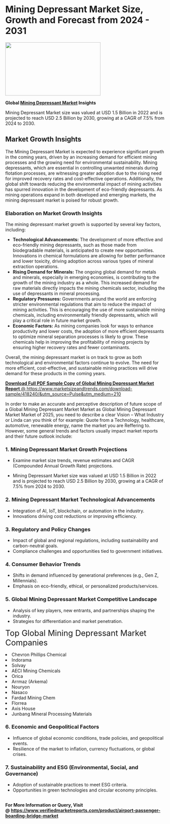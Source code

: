 <H1>Mining Depressant Market Size, Growth and Forecast from 2024 - 2031</H1><img class="aligncenter size-medium wp-image-584254" src="https://thirdeyenews.in/wp-content/uploads/2024/09/Global-Market-Research-300x168.jpeg" alt="" width="300" height="168" /><p><strong>Global&nbsp;<a href="https://www.marketsizeandtrends.com/download-sample/418240/&amp;utm_source=Pulse&amp;utm_medium=210">Mining Depressant Market</a> Insights</strong></p><p>Mining Depressant Market size was valued at USD 1.5 Billion in 2022 and is projected to reach USD 2.5 Billion by 2030, growing at a CAGR of 7.5% from 2024 to 2030.</p><p><h2>Market Growth Insights</h2> <p>The Mining Depressant Market is expected to experience significant growth in the coming years, driven by an increasing demand for efficient mining processes and the growing need for environmental sustainability. Mining depressants, which are essential in controlling unwanted minerals during flotation processes, are witnessing greater adoption due to the rising need for improved recovery rates and cost-effective operations. Additionally, the global shift towards reducing the environmental impact of mining activities has spurred innovation in the development of eco-friendly depressants. As mining operations expand in both developed and emerging markets, the mining depressant market is poised for robust growth.</p> <p><a href="download_link_here"></a></p> <h3>Elaboration on Market Growth Insights</h3> <p>The mining depressant market growth is supported by several key factors, including:</p> <ul> <li><strong>Technological Advancements:</strong> The development of more effective and eco-friendly mining depressants, such as those made from biodegradable materials, is anticipated to create new opportunities. Innovations in chemical formulations are allowing for better performance and lower toxicity, driving adoption across various types of mineral extraction operations.</li> <li><strong>Rising Demand for Minerals:</strong> The ongoing global demand for metals and minerals, especially in emerging economies, is contributing to the growth of the mining industry as a whole. This increased demand for raw materials directly impacts the mining chemicals sector, including the use of depressants in mineral processing.</li> <li><strong>Regulatory Pressures:</strong> Governments around the world are enforcing stricter environmental regulations that aim to reduce the impact of mining activities. This is encouraging the use of more sustainable mining chemicals, including environmentally friendly depressants, which will play a critical role in future market growth.</li> <li><strong>Economic Factors:</strong> As mining companies look for ways to enhance productivity and lower costs, the adoption of more efficient depressants to optimize mineral separation processes is likely to grow. These chemicals help in improving the profitability of mining projects by ensuring higher recovery rates and fewer contaminants.</li> </ul> <p>Overall, the mining depressant market is on track to grow as both technological and environmental factors continue to evolve. The need for more efficient, cost-effective, and sustainable mining practices will drive demand for these products in the coming years.</p> <p><a href="get_more_link_here"></p><p><span class=""><strong>Download Full PDF Sample Copy of Global Mining Depressant Market Report</strong> @ <a href="https://www.marketsizeandtrends.com/download-sample/418240/&amp;utm_source=Pulse&amp;utm_medium=210" target="_blank">https://www.marketsizeandtrends.com/download-sample/418240/&amp;utm_source=Pulse&amp;utm_medium=210</a></span></p><p>In order to make an accurate and perceptive description of future scope of a Global&nbsp;Mining Depressant Market Market as Global&nbsp;Mining Depressant Market Market of 2025, you need to describe a clear Vision &ndash; What Industry or Linda can you think of for example: Quote from a Technology, healthcare, automotive, renewable energy, name the market you are Reffering to. However, some general trends and factors usually impact market reports and their future outlook include:</p><h3>1.&nbsp;<strong>Mining Depressant Market Growth Projections</strong></h3><ul><li>Examine market size trends, revenue estimates and CAGR (Compounded Annual Growth Rate) projections.</li><li><p>Mining Depressant Market size was valued at USD 1.5 Billion in 2022 and is projected to reach USD 2.5 Billion by 2030, growing at a CAGR of 7.5% from 2024 to 2030.</p></li></ul><h3>2.&nbsp;<strong>Mining Depressant Market Technological Advancements</strong></h3><ul><li>Integration of AI, IoT, blockchain, or automation in the industry.</li><li>Innovations driving cost reductions or improving efficiency.</li></ul><h3>3.&nbsp;<strong>Regulatory and Policy Changes</strong></h3><ul><li>Impact of global and regional regulations, including sustainability and carbon-neutral goals.</li><li>Compliance challenges and opportunities tied to government initiatives.</li></ul><h3>4.&nbsp;<strong>Consumer Behavior Trends</strong></h3><ul><li>Shifts in demand influenced by generational preferences (e.g., Gen Z, Millennials).</li><li>Emphasis on eco-friendly, ethical, or personalized products/services.</li></ul><h3>5.&nbsp;<strong>Global Mining Depressant Market Competitive Landscape</strong></h3><ul><li>Analysis of key players, new entrants, and partnerships shaping the industry.</li><li>Strategies for differentiation and market penetration.</li></ul><p data-pm-slice="1 1 []"><span style="color: inherit; font-family: inherit; font-size: 25px;">Top Global Mining Depressant Market Companies</span></p><div class="" data-test-id=""><p><li>Chevron Phillips Chemical</li><li> Indorama</li><li> Solvay</li><li> AECI Mining Chemicals</li><li> Orica</li><li> Arrmaz (Arkema)</li><li> Nouryon</li><li> Nasaco</li><li> Fardad Mining Chem</li><li> Florrea</li><li> Axis House</li><li> Junbang Mineral Processing Materials</li></p></div><h3>6.&nbsp;<strong>Economic and Geopolitical Factors</strong></h3><ul><li>Influence of global economic conditions, trade policies, and geopolitical events.</li><li>Resilience of the market to inflation, currency fluctuations, or global crises.</li></ul><h3>7.&nbsp;<strong>Sustainability and ESG (Environmental, Social, and Governance)</strong></h3><ul><li>Adoption of sustainable practices to meet ESG criteria.</li><li>Opportunities in green technologies and circular economy principles.</li></ul><h2><strong style="font-size: 14px;">For More Information or Query, Visit @&nbsp;</strong><a style="background-color: #ffffff; font-size: 14px;" href="https://www.marketsizeandtrends.com/report/mining-depressant-market/" target="_blank">https://www.verifiedmarketreports.com/product/airport-passenger-boarding-bridge-market</a></h2>
